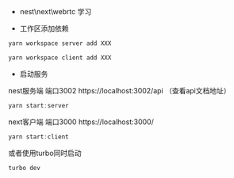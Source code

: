 - nest\next\webrtc 学习

- 工作区添加依赖

```js
yarn workspace server add XXX
```

```js
yarn workspace client add XXX
```

- 启动服务

nest服务端 端口3002 https://localhost:3002/api （查看api文档地址）

```js
yarn start:server
```

next客户端 端口3000 https://localhost:3000/

```js
yarn start:client
```

或者使用turbo同时启动

```js
turbo dev
```
